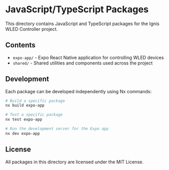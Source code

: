 # JavaScript/TypeScript Packages

This directory contains JavaScript and TypeScript packages for the Ignis WLED Controller project.

## Contents

- `expo-app/` - Expo React Native application for controlling WLED devices
- `shared/` - Shared utilities and components used across the project

## Development

Each package can be developed independently using Nx commands:

```sh
# Build a specific package
nx build expo-app

# Test a specific package
nx test expo-app

# Run the development server for the Expo app
nx dev expo-app
```

## License

All packages in this directory are licensed under the MIT License. 